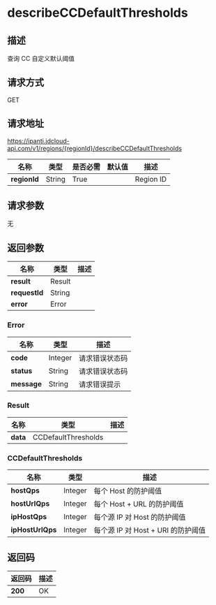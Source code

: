 # describeCCDefaultThresholds


## 描述
查询 CC 自定义默认阈值

## 请求方式
GET

## 请求地址
https://ipanti.jdcloud-api.com/v1/regions/{regionId}/describeCCDefaultThresholds

|名称|类型|是否必需|默认值|描述|
|---|---|---|---|---|
|**regionId**|String|True| |Region ID|

## 请求参数
无


## 返回参数
|名称|类型|描述|
|---|---|---|
|**result**|Result| |
|**requestId**|String| |
|**error**|Error| |

### Error
|名称|类型|描述|
|---|---|---|
|**code**|Integer|请求错误状态码|
|**status**|String|请求错误状态码|
|**message**|String|请求错误提示|
### Result
|名称|类型|描述|
|---|---|---|
|**data**|CCDefaultThresholds| |
### CCDefaultThresholds
|名称|类型|描述|
|---|---|---|
|**hostQps**|Integer|每个 Host 的防护阈值|
|**hostUrlQps**|Integer|每个 Host + URL 的防护阈值|
|**ipHostQps**|Integer|每个源 IP 对 Host 的防护阈值|
|**ipHostUrlQps**|Integer|每个源 IP 对 Host + URI 的防护阈值|

## 返回码
|返回码|描述|
|---|---|
|**200**|OK|
